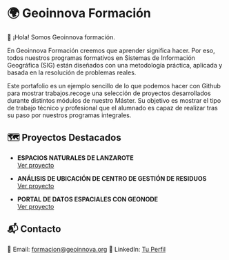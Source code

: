 # 🌍 Geoinnova Formación

👋 ¡Hola! Somos Geoinnova formación.  


En Geoinnova Formación creemos que aprender significa hacer. Por eso, todos nuestros programas formativos en Sistemas de Información Geográfica (SIG) están diseñados con una metodología práctica, aplicada y basada en la resolución de problemas reales.

Este portafolio es un ejemplo sencillo de lo que podemos hacer con Github para mostrar trabajos.recoge una selección de proyectos desarrollados durante distintos módulos de nuestro Máster. Su objetivo es mostrar el tipo de trabajo técnico y profesional que el alumnado es capaz de realizar tras su paso por nuestros programas integrales.


## 🗺️ Proyectos Destacados
- **ESPACIOS NATURALES DE LANZAROTE**  
  [Ver proyecto](proyectos/proyecto1.md)

- **ANÁLISIS DE UBICACIÓN DE CENTRO DE GESTIÓN DE RESIDUOS**  
  [Ver proyecto](proyectos/proyecto2.md)

- **PORTAL DE DATOS ESPACIALES CON GEONODE**  
  [Ver proyecto](proyectos/proyecto3.md)
  
## 📬 Contacto
📧 Email: formacion@geoinnova.org
🔗 LinkedIn: [Tu Perfil](https://www.linkedin.com/school/geoinnova-formacion/)
